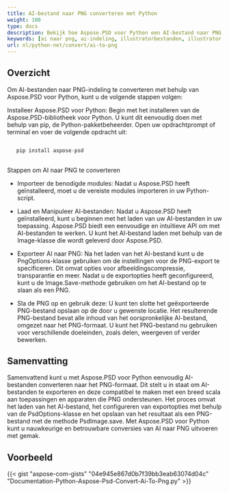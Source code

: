 ```yaml
---
title: AI-bestand naar PNG converteren met Python
weight: 100
type: docs
description: Bekijk hoe Aspose.PSD voor Python een AI-bestand naar PNG kan converteren.
keywords: [ai naar png, ai-indeling, illustratorbestanden, illustrator converteren, png, psd-api, python, voorbeeldcode]
url: nl/python-net/convert/ai-to-png
---
```


## **Overzicht**
Om AI-bestanden naar PNG-indeling te converteren met behulp van Aspose.PSD voor Python, kunt u de volgende stappen volgen:

Installeer Aspose.PSD voor Python: Begin met het installeren van de Aspose.PSD-bibliotheek voor Python. U kunt dit eenvoudig doen met behulp van pip, de Python-pakketbeheerder. Open uw opdrachtprompt of terminal en voer de volgende opdracht uit:

```python

   pip install aspose-psd
  
```

Stappen om AI naar PNG te converteren

- Importeer de benodigde modules: Nadat u Aspose.PSD heeft geïnstalleerd, moet u de vereiste modules importeren in uw Python-script.
- Laad en Manipuleer AI-bestanden: Nadat u Aspose.PSD heeft geïnstalleerd, kunt u beginnen met het laden van uw AI-bestanden in uw toepassing. Aspose.PSD biedt een eenvoudige en intuïtieve API om met AI-bestanden te werken. U kunt het AI-bestand laden met behulp van de Image-klasse die wordt geleverd door Aspose.PSD.

- Exporteer AI naar PNG: Na het laden van het AI-bestand kunt u de PngOptions-klasse gebruiken om de instellingen voor de PNG-export te specificeren. Dit omvat opties voor afbeeldingscompressie, transparantie en meer. Nadat u de exportopties heeft geconfigureerd, kunt u de Image.Save-methode gebruiken om het AI-bestand op te slaan als een PNG.

- Sla de PNG op en gebruik deze: U kunt ten slotte het geëxporteerde PNG-bestand opslaan op de door u gewenste locatie. Het resulterende PNG-bestand bevat alle inhoud van het oorspronkelijke AI-bestand, omgezet naar het PNG-formaat. U kunt het PNG-bestand nu gebruiken voor verschillende doeleinden, zoals delen, weergeven of verder bewerken.

## **Samenvatting**
Samenvattend kunt u met Aspose.PSD voor Python eenvoudig AI-bestanden converteren naar het PNG-formaat. Dit stelt u in staat om AI-bestanden te exporteren en deze compatibel te maken met een breed scala aan toepassingen en apparaten die PNG ondersteunen. Het proces omvat het laden van het AI-bestand, het configureren van exportopties met behulp van de PsdOptions-klasse en het opslaan van het resultaat als een PNG-bestand met de methode PsdImage.save. Met Aspose.PSD voor Python kunt u nauwkeurige en betrouwbare conversies van AI naar PNG uitvoeren met gemak.

## **Voorbeeld**
{{< gist "aspose-com-gists" "04e945e867d0b7f39bb3eab63074d04c" "Documentation-Python-Aspose-Psd-Convert-Ai-To-Png.py" >}}
